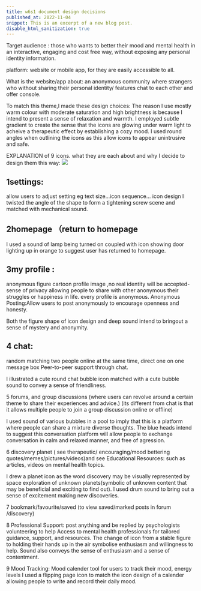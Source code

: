 ```yaml
---
title: w6s1 document design decisions
published_at: 2022-11-04
snippet: This is an excerpt of a new blog post.
disable_html_sanitization: true
---
```


Target audience : 
those who wants to better their mood and mental health in an interactive, engaging and cost free way, without exposing any personal identity information. 


platform: 
website or mobile app, for they are easily accessible to all.


What is the website/app about:
an anonymous community where strangers who without sharing their personal identity/ features chat to each other and offer console.

To match this theme,I made these design choices:
The reason I use mostly warm colour with moderate saturation and high brightness is because I intend to present a sense of relaxation and warmth.
I employed subtle gradient to create the sense that the icons are glowing under warm light to acheive a therapeutic effect by establishing a cozy mood.
I used round angles when outlining the icons as this allow icons to appear unintrusive and safe.



EXPLANATION of 9 icons. what they are each about and why I decide to design them this way:
![ ](w6/1.png)

## 1settings:
allow users to adjust setting eg text size...icon sequence...
icon design I twisted the angle of the shape to form a tightening screw scene and matched with mechanical sound.

## 2homepage （return to homepage
I used a sound of lamp being turned on coupled with icon showing door lighting up in orange to suggest user has returned to homepage. 

## 3my profile :
anonymous figure cartoon profile image ,no real identity will be accepted- sense of privacy allowing people to share with other anonymous their struggles or happiness in life.
every profile is anonymous. Anonymous Posting:Allow users to post anonymously to encourage openness and honesty.

Both the figure shape of icon design and deep sound intend to bringout a sense of mystery and anonymity.

## 4 chat:

random matching two people online at the same time,   direct one on one message box
Peer-to-peer support through chat.

I illustrated a cute round chat bubble icon matched with a cute bubble sound to convey a sense of friendliness.

5 forums,
 and group discussions (where users can revolve around a certain theme to share their experiences and advice.)
(its different from chat is that it allows multiple people to join a group discussion online or offline)

I used sound of various bubbles in a pool to imply that this is a platform where people can share a mixture diverse thoughts.
The blue heads intend to suggest this conversation platform will allow people to exchange conversation in calm and relaxed manner, and free of agression.

6 discovery planet ( see therapeutic/ encouraging/mood bettering quotes/memes/pictures/videos)and see Educational Resources: such as  articles, videos on mental health topics.

I drew a planet icon as the word discovery may be visually represented by space exploration of unknown planets(symbolic of unknown content that may be beneficial and exciting to find out).
I used drum sound to bring out a sense of excitement making new discoveries.

7 bookmark/favourite/saved (to view saved/marked posts in forum /discovery)

8 Professional Support:
post anything and be replied by psychologists volunteering to help
Access to mental health professionals for tailored guidance, support, and resources.
The change of icon from a stable figure to holding their hands up in the air symbolise enthusiasm and willingness to help. Sound also conveys the sense of enthusiasm and a sense of contentment.


9 Mood Tracking:
Mood calender tool for users to track their mood, energy levels
I used a flipping page icon to match the icon design of a calender allowing people to write and record their daily mood.





